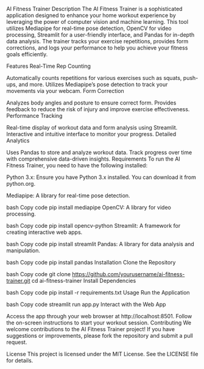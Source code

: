 AI Fitness Trainer
Description
The AI Fitness Trainer is a sophisticated application designed to enhance your home workout experience by leveraging the power of computer vision and machine learning. This tool utilizes Mediapipe for real-time pose detection, OpenCV for video processing, Streamlit for a user-friendly interface, and Pandas for in-depth data analysis. The trainer tracks your exercise repetitions, provides form corrections, and logs your performance to help you achieve your fitness goals efficiently.

Features
Real-Time Rep Counting

Automatically counts repetitions for various exercises such as squats, push-ups, and more.
Utilizes Mediapipe’s pose detection to track your movements via your webcam.
Form Correction

Analyzes body angles and posture to ensure correct form.
Provides feedback to reduce the risk of injury and improve exercise effectiveness.
Performance Tracking

Real-time display of workout data and form analysis using Streamlit.
Interactive and intuitive interface to monitor your progress.
Detailed Analytics

Uses Pandas to store and analyze workout data.
Track progress over time with comprehensive data-driven insights.
Requirements
To run the AI Fitness Trainer, you need to have the following installed:

Python 3.x: Ensure you have Python 3.x installed. You can download it from python.org.

Mediapipe: A library for real-time pose detection.

bash
Copy code
pip install mediapipe
OpenCV: A library for video processing.

bash
Copy code
pip install opencv-python
Streamlit: A framework for creating interactive web apps.

bash
Copy code
pip install streamlit
Pandas: A library for data analysis and manipulation.

bash
Copy code
pip install pandas
Installation
Clone the Repository

bash
Copy code
git clone https://github.com/yourusername/ai-fitness-trainer.git
cd ai-fitness-trainer
Install Dependencies

bash
Copy code
pip install -r requirements.txt
Usage
Run the Application

bash
Copy code
streamlit run app.py
Interact with the Web App

Access the app through your web browser at http://localhost:8501.
Follow the on-screen instructions to start your workout session.
Contributing
We welcome contributions to the AI Fitness Trainer project! If you have suggestions or improvements, please fork the repository and submit a pull request.

License
This project is licensed under the MIT License. See the LICENSE file for details.
